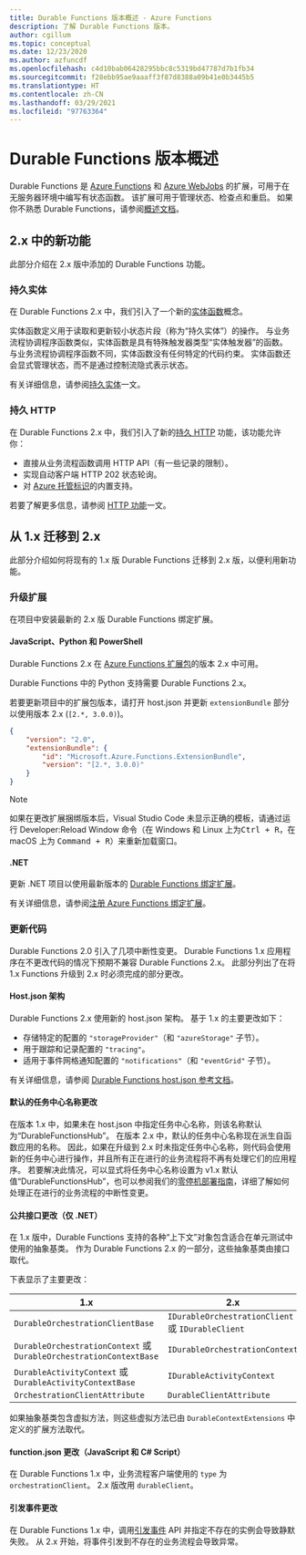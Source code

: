 ```yaml
---
title: Durable Functions 版本概述 - Azure Functions
description: 了解 Durable Functions 版本。
author: cgillum
ms.topic: conceptual
ms.date: 12/23/2020
ms.author: azfuncdf
ms.openlocfilehash: c4d10bab06428295bbc8c5319bd47787d7b1fb34
ms.sourcegitcommit: f28ebb95ae9aaaff3f87d8388a09b41e0b3445b5
ms.translationtype: HT
ms.contentlocale: zh-CN
ms.lasthandoff: 03/29/2021
ms.locfileid: "97763364"
---
```

# <a name="durable-functions-versions-overview"></a>Durable Functions 版本概述

Durable Functions 是 [Azure Functions](../functions-overview.md) 和 [Azure WebJobs](../../app-service/webjobs-create.md) 的扩展，可用于在无服务器环境中编写有状态函数。 该扩展可用于管理状态、检查点和重启。 如果你不熟悉 Durable Functions，请参阅[概述文档](durable-functions-overview.md)。

## <a name="new-features-in-2x"></a>2\.x 中的新功能

此部分介绍在 2.x 版中添加的 Durable Functions 功能。

### <a name="durable-entities"></a>持久实体

在 Durable Functions 2.x 中，我们引入了一个新的[实体函数](durable-functions-entities.md)概念。

实体函数定义用于读取和更新较小状态片段（称为“持久实体”）的操作。 与业务流程协调程序函数类似，实体函数是具有特殊触发器类型“实体触发器”的函数。 与业务流程协调程序函数不同，实体函数没有任何特定的代码约束。 实体函数还会显式管理状态，而不是通过控制流隐式表示状态。

有关详细信息，请参阅[持久实体](durable-functions-entities.md)一文。

### <a name="durable-http"></a>持久 HTTP

在 Durable Functions 2.x 中，我们引入了新的[持久 HTTP](durable-functions-http-features.md#consuming-http-apis) 功能，该功能允许你：

* 直接从业务流程函数调用 HTTP API（有一些记录的限制）。
* 实现自动客户端 HTTP 202 状态轮询。
* 对 [Azure 托管标识](../../active-directory/managed-identities-azure-resources/overview.md)的内置支持。

若要了解更多信息，请参阅 [HTTP 功能](durable-functions-http-features.md#consuming-http-apis)一文。

## <a name="migrate-from-1x-to-2x"></a>从 1.x 迁移到 2.x

此部分介绍如何将现有的 1.x 版 Durable Functions 迁移到 2.x 版，以便利用新功能。

### <a name="upgrade-the-extension"></a>升级扩展

在项目中安装最新的 2.x 版 Durable Functions 绑定扩展。

#### <a name="javascript-python-and-powershell"></a>JavaScript、Python 和 PowerShell

Durable Functions 2.x 在 [Azure Functions 扩展包](../functions-bindings-register.md#extension-bundles)的版本 2.x 中可用。

Durable Functions 中的 Python 支持需要 Durable Functions 2.x。

若要更新项目中的扩展包版本，请打开 host.json 并更新 `extensionBundle` 部分以使用版本 2.x (`[2.*, 3.0.0)`)。

```json
{
    "version": "2.0",
    "extensionBundle": {
        "id": "Microsoft.Azure.Functions.ExtensionBundle",
        "version": "[2.*, 3.0.0)"
    }
}
```

> [!NOTE]
> 如果在更改扩展捆绑版本后，Visual Studio Code 未显示正确的模板，请通过运行 Developer:Reload Window 命令（在 Windows 和 Linux 上为<kbd>Ctrl + R</kbd>，在 macOS 上为 <kbd>Command + R</kbd>）来重新加载窗口。

#### <a name="net"></a>.NET

更新 .NET 项目以使用最新版本的 [Durable Functions 绑定扩展](https://www.nuget.org/packages/Microsoft.Azure.WebJobs.Extensions.DurableTask)。

有关详细信息，请参阅[注册 Azure Functions 绑定扩展](../functions-bindings-register.md#local-csharp)。

### <a name="update-your-code"></a>更新代码

Durable Functions 2.0 引入了几项中断性变更。 Durable Functions 1.x 应用程序在不更改代码的情况下预期不兼容 Durable Functions 2.x。 此部分列出了在将 1.x Functions 升级到 2.x 时必须完成的部分更改。

#### <a name="hostjson-schema"></a>Host.json 架构

Durable Functions 2.x 使用新的 host.json 架构。 基于 1.x 的主要更改如下：

* 存储特定的配置的 `"storageProvider"`（和 `"azureStorage"` 子节）。
* 用于跟踪和记录配置的 `"tracing"`。
* 适用于事件网格通知配置的 `"notifications"`（和 `"eventGrid"` 子节）。

有关详细信息，请参阅 [Durable Functions host.json 参考文档](durable-functions-bindings.md#durable-functions-2-0-host-json)。

#### <a name="default-taskhub-name-changes"></a>默认的任务中心名称更改

在版本 1.x 中，如果未在 host.json 中指定任务中心名称，则该名称默认为“DurableFunctionsHub”。 在版本 2.x 中，默认的任务中心名称现在派生自函数应用的名称。 因此，如果在升级到 2.x 时未指定任务中心名称，则代码会使用新的任务中心进行操作，并且所有正在进行的业务流程将不再有处理它们的应用程序。 若要解决此情况，可以显式将任务中心名称设置为 v1.x 默认值“DurableFunctionsHub”，也可以参阅我们的[零停机部署指南](durable-functions-zero-downtime-deployment.md)，详细了解如何处理正在进行的业务流程的中断性变更。

#### <a name="public-interface-changes-net-only"></a>公共接口更改（仅 .NET）

在 1.x 版中，Durable Functions 支持的各种“上下文”对象包含适合在单元测试中使用的抽象基类。 作为 Durable Functions 2.x 的一部分，这些抽象基类由接口取代。

下表显示了主要更改：

| 1.x | 2.x |
|----------|----------|
| `DurableOrchestrationClientBase` | `IDurableOrchestrationClient` 或 `IDurableClient` |
| `DurableOrchestrationContext` 或 `DurableOrchestrationContextBase` | `IDurableOrchestrationContext` |
| `DurableActivityContext` 或 `DurableActivityContextBase` | `IDurableActivityContext` |
| `OrchestrationClientAttribute` | `DurableClientAttribute` |

如果抽象基类包含虚拟方法，则这些虚拟方法已由 `DurableContextExtensions` 中定义的扩展方法取代。

#### <a name="functionjson-changes-javascript-and-c-script"></a>function.json 更改（JavaScript 和 C# Script）

在 Durable Functions 1.x 中，业务流程客户端使用的 `type` 为 `orchestrationClient`。 2\.x 版改用 `durableClient`。

#### <a name="raise-event-changes"></a>引发事件更改

在 Durable Functions 1.x 中，调用[引发事件](durable-functions-external-events.md#send-events) API 并指定不存在的实例会导致静默失败。 从 2.x 开始，将事件引发到不存在的业务流程会导致异常。
